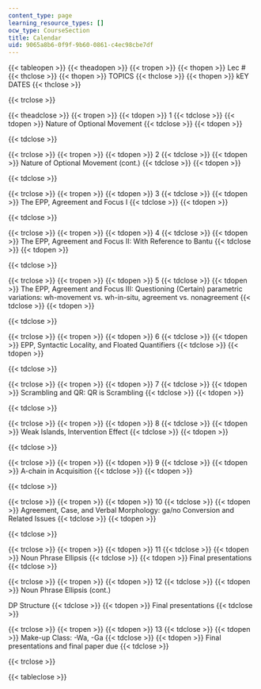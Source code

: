 ```yaml
---
content_type: page
learning_resource_types: []
ocw_type: CourseSection
title: Calendar
uid: 9065a8b6-0f9f-9b60-0861-c4ec98cbe7df
---
```


{{< tableopen >}}
{{< theadopen >}}
{{< tropen >}}
{{< thopen >}}
Lec #
{{< thclose >}}
{{< thopen >}}
TOPICS
{{< thclose >}}
{{< thopen >}}
kEY DATES
{{< thclose >}}

{{< trclose >}}

{{< theadclose >}}
{{< tropen >}}
{{< tdopen >}}
1
{{< tdclose >}}
{{< tdopen >}}
Nature of Optional Movement
{{< tdclose >}}
{{< tdopen >}}

{{< tdclose >}}

{{< trclose >}}
{{< tropen >}}
{{< tdopen >}}
2
{{< tdclose >}}
{{< tdopen >}}
Nature of Optional Movement (cont.)
{{< tdclose >}}
{{< tdopen >}}

{{< tdclose >}}

{{< trclose >}}
{{< tropen >}}
{{< tdopen >}}
3
{{< tdclose >}}
{{< tdopen >}}
The EPP, Agreement and Focus I
{{< tdclose >}}
{{< tdopen >}}

{{< tdclose >}}

{{< trclose >}}
{{< tropen >}}
{{< tdopen >}}
4
{{< tdclose >}}
{{< tdopen >}}
The EPP, Agreement and Focus II: With Reference to Bantu
{{< tdclose >}}
{{< tdopen >}}

{{< tdclose >}}

{{< trclose >}}
{{< tropen >}}
{{< tdopen >}}
5
{{< tdclose >}}
{{< tdopen >}}
The EPP, Agreement and Focus III: Questioning (Certain) parametric variations: wh-movement vs. wh-in-situ, agreement vs. nonagreement
{{< tdclose >}}
{{< tdopen >}}

{{< tdclose >}}

{{< trclose >}}
{{< tropen >}}
{{< tdopen >}}
6
{{< tdclose >}}
{{< tdopen >}}
EPP, Syntactic Locality, and Floated Quantifiers
{{< tdclose >}}
{{< tdopen >}}

{{< tdclose >}}

{{< trclose >}}
{{< tropen >}}
{{< tdopen >}}
7
{{< tdclose >}}
{{< tdopen >}}
Scrambling and QR: QR is Scrambling
{{< tdclose >}}
{{< tdopen >}}

{{< tdclose >}}

{{< trclose >}}
{{< tropen >}}
{{< tdopen >}}
8
{{< tdclose >}}
{{< tdopen >}}
Weak Islands, Intervention Effect
{{< tdclose >}}
{{< tdopen >}}

{{< tdclose >}}

{{< trclose >}}
{{< tropen >}}
{{< tdopen >}}
9
{{< tdclose >}}
{{< tdopen >}}
A-chain in Acquisition
{{< tdclose >}}
{{< tdopen >}}

{{< tdclose >}}

{{< trclose >}}
{{< tropen >}}
{{< tdopen >}}
10
{{< tdclose >}}
{{< tdopen >}}
Agreement, Case, and Verbal Morphology: ga/no Conversion and Related Issues
{{< tdclose >}}
{{< tdopen >}}

{{< tdclose >}}

{{< trclose >}}
{{< tropen >}}
{{< tdopen >}}
11
{{< tdclose >}}
{{< tdopen >}}
Noun Phrase Ellipsis
{{< tdclose >}}
{{< tdopen >}}
Final presentations
{{< tdclose >}}

{{< trclose >}}
{{< tropen >}}
{{< tdopen >}}
12
{{< tdclose >}}
{{< tdopen >}}
Noun Phrase Ellipsis (cont.)  
  
DP Structure
{{< tdclose >}}
{{< tdopen >}}
Final presentations
{{< tdclose >}}

{{< trclose >}}
{{< tropen >}}
{{< tdopen >}}
13
{{< tdclose >}}
{{< tdopen >}}
Make-up Class: -Wa, -Ga
{{< tdclose >}}
{{< tdopen >}}
Final presentations and final paper due
{{< tdclose >}}

{{< trclose >}}

{{< tableclose >}}